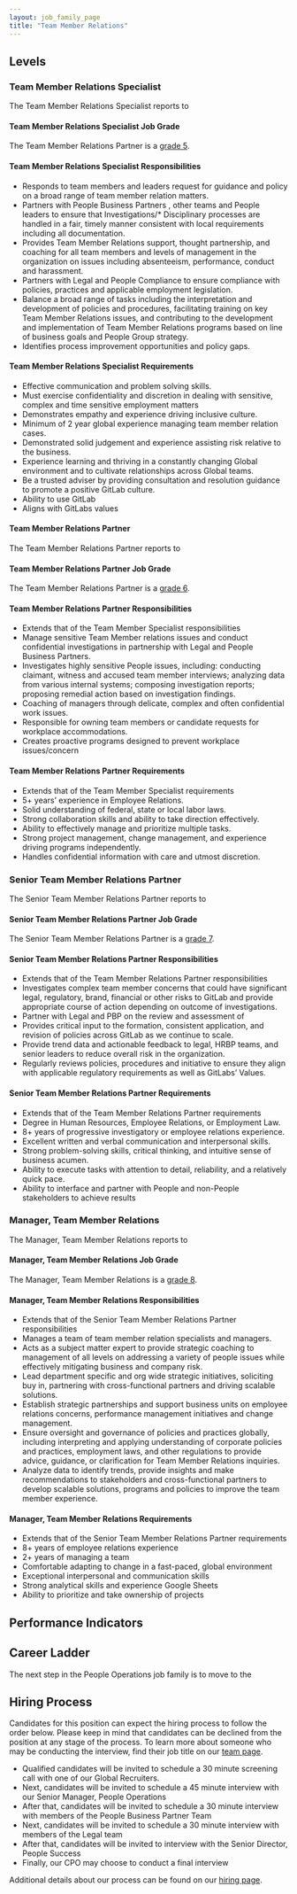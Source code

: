 ```yaml
---
layout: job_family_page
title: "Team Member Relations"
---
```


## Levels

### Team Member Relations Specialist

The Team Member Relations Specialist reports to

#### Team Member Relations Specialist Job Grade

The Team Member Relations Partner is a [grade 5](/handbook/total-rewards/compensation/compensation-calculator/#gitlab-job-grades).

#### Team Member Relations Specialist Responsibilities

* Responds to team members and leaders request for guidance and policy on a broad range of team member relation matters.  
* Partners with People Business Partners , other teams and People leaders to ensure that Investigations/* Disciplinary processes are handled in a fair, timely manner consistent with local requirements including all documentation.
* Provides Team Member Relations support, thought partnership, and coaching for all team members and levels of management in the organization on issues including absenteeism, performance, conduct and harassment.
* Partners with Legal and People Compliance to ensure compliance with policies, practices and applicable employment legislation.
* Balance a broad range of tasks including the interpretation and development of policies and procedures, facilitating training on key Team Member Relations issues, and contributing to the development and implementation of Team Member Relations programs based on line of business goals and People Group strategy.
* Identifies process improvement opportunities and policy gaps. 

#### Team Member Relations Specialist Requirements

* Effective communication and problem solving skills.
* Must exercise confidentiality and discretion in dealing with sensitive, complex and time sensitive employment matters
* Demonstrates empathy and experience driving inclusive culture.
* Minimum of 2 year global experience managing team member relation cases.
* Demonstrated solid judgement and experience assisting risk relative to the business.
* Experience learning and thriving in a constantly changing Global environment and to cultivate relationships across Global teams.
* Be a trusted adviser by providing consultation and resolution guidance to promote a positive GitLab culture.
* Ability to use GitLab
* Aligns with GitLabs values

#### Team Member Relations Partner

The Team Member Relations Partner reports to 

#### Team Member Relations Partner Job Grade

The Team Member Relations Partner is a [grade 6](/handbook/total-rewards/compensation/compensation-calculator/#gitlab-job-grades).

#### Team Member Relations Partner Responsibilities

* Extends that of the Team Member Specialist responsibilities
* Manage sensitive Team Member relations issues and conduct confidential investigations in partnership with  Legal and People Business Partners.
* Investigates highly sensitive People issues, including: conducting claimant, witness and accused team member interviews; analyzing data from various internal systems; composing investigation reports; proposing remedial action based on investigation findings. 
* Coaching of managers through delicate, complex and often confidential work issues.
* Responsible for owning team members or candidate requests for workplace accommodations. 
* Creates proactive programs designed to prevent workplace issues/concern

#### Team Member Relations Partner Requirements

* Extends that of the Team Member Specialist requirements
* 5+ years’ experience in Employee Relations.
* Solid understanding  of federal, state or local labor laws.
* Strong collaboration skills and ability to take direction effectively.
* Ability to effectively manage and prioritize multiple tasks.
* Strong project management, change management, and experience driving programs independently.
* Handles confidential information with care and utmost discretion.

### Senior Team Member Relations Partner

The Senior Team Member Relations Partner reports to

#### Senior Team Member Relations Partner Job Grade

The Senior Team Member Relations Partner is a [grade 7](/handbook/total-rewards/compensation/compensation-calculator/#gitlab-job-grades).

#### Senior Team Member Relations Partner Responsibilities

* Extends that of the Team Member Relations Partner responsibilities
* Investigates complex team member concerns that could have significant legal, regulatory, brand,  financial or other risks to GitLab and provide appropriate course of action depending on outcome of investigations.
* Partner with Legal and PBP on the review and assessment of
* Provides critical input to the formation, consistent application, and revision of policies across GitLab as we continue to scale.
* Provide trend data and actionable feedback to legal, HRBP teams, and senior leaders to reduce overall risk in the organization. 
* Regularly reviews policies, procedures and initiative to ensure they align with applicable regulatory requirements as well as GitLabs’ Values.  

#### Senior Team Member Relations Partner Requirements

* Extends that of the Team Member Relations Partner requirements
* Degree in Human Resources, Employee Relations, or Employment Law.
* 8+ years of progressive investigatory or employee relations experience.
* Excellent written and verbal communication and interpersonal skills.
* Strong problem-solving skills, critical thinking, and intuitive sense of business acumen.
* Ability to execute tasks with attention to detail, reliability, and a relatively quick pace.
* Ability to interface and partner with People and non-People stakeholders to achieve results

### Manager, Team Member Relations

The Manager, Team Member Relations reports to

#### Manager, Team Member Relations Job Grade

The Manager, Team Member Relations is a [grade 8](/handbook/total-rewards/compensation/compensation-calculator/#gitlab-job-grades).

#### Manager, Team Member Relations Responsibilities

* Extends that of the Senior Team Member Relations Partner responsibilities
* Manages a team of team member relation specialists and managers.
* Acts as a subject matter expert to provide strategic coaching to management of all levels on addressing a variety of people issues while effectively mitigating business and company risk.
* Lead department specific and org wide strategic initiatives, soliciting buy in, partnering with cross-functional partners and driving scalable solutions.
* Establish strategic partnerships and support business units on employee relations concerns, performance management initiatives and change management.
* Ensure oversight and governance of policies and practices globally, including interpreting and applying understanding of corporate policies and practices, employment laws, and other regulations to provide advice, guidance, or clarification for Team Member Relations inquiries.
* Analyze data to identify trends, provide insights and make recommendations to stakeholders and cross-functional partners to develop scalable solutions, programs and policies to improve the team member experience.

#### Manager, Team Member Relations Requirements

* Extends that of the Senior Team Member Relations Partner requirements
* 8+ years of employee relations experience
* 2+ years of managing a team 
* Comfortable adapting to change in a fast-paced, global environment
* Exceptional interpersonal and communication skills
* Strong analytical skills and experience Google Sheets
* Ability to prioritize and take ownership of projects

## Performance Indicators

## Career Ladder

The next step in the People Operations job family is to move to the

## Hiring Process

Candidates for this position can expect the hiring process to follow the order below. Please keep in mind that candidates can be declined from the position at any stage of the process. To learn more about someone who may be conducting the interview, find their job title on our [team page](/company/team/).

* Qualified candidates will be invited to schedule a 30 minute screening call with one of our Global Recruiters.
* Next, candidates will be invited to schedule a 45 minute interview with our Senior Manager, People Operations
* After that, candidates will be invited to schedule a 30 minute interview with members of the People Business Partner Team
* Next, candidates will be invited to schedule a 30 minute interview with members of the Legal team
* After that, candidates will be invited to interview with the Senior Director, People Success
* Finally, our CPO may choose to conduct a final interview

Additional details about our process can be found on our [hiring page](/handbook/hiring/).

